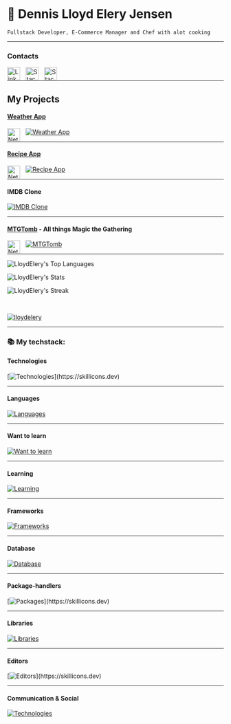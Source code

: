 # 🐊 Dennis Lloyd Elery Jensen

`Fullstack Developer, E-Commerce Manager and Chef with alot cooking`

---

### Contacts

<a href="https://www.linkedin.com/in/dennis-jensen-stockholm/">
<img align="left" alt="LinkedIn" width="30px" style="padding-right:10px;" src="https://cdn.jsdelivr.net/gh/devicons/devicon@latest/icons/linkedin/linkedin-original.svg" />
</a>
<a href="https://stackoverflow.com/users/23033980/lloyd-elery">
<img align="left" alt="StackOverflow" width="30px" style="padding-right:10px;" src="https://cdn.jsdelivr.net/gh/devicons/devicon@latest/icons/stackoverflow/stackoverflow-original.svg" />
</a>
<a href="https://discord.gg/8SRNuNXTXk">
<img align="left" alt="StackOverflow" width="30px" style="padding-right:10px;" src="https://www.svgrepo.com/show/353655/discord-icon.svg" />
</a>

</br>

---

## My Projects
#### [Weather App](https://wwwapp.netlify.app/)

[![Weather App](https://skillicons.dev/icons?i=ts,react,tailwind)](https://skillicons.dev)
<img align="left" alt="Netlify" width="30px" style="padding-right:10px;" src="https://cdn.jsdelivr.net/gh/devicons/devicon@latest/icons/netlify/netlify-original.svg" />

---

#### [Recipe App](https://happiermeal.netlify.app)

[![Recipe App](https://skillicons.dev/icons?i=ts,angular,tailwind)](https://skillicons.dev)
<img align="left" alt="Netlify" width="30px" style="padding-right:10px;" src="https://cdn.jsdelivr.net/gh/devicons/devicon@latest/icons/netlify/netlify-original.svg" />

---

#### IMDB Clone

[![IMDB Clone](https://skillicons.dev/icons?i=php,laravel,tailwind,vercel)](https://skillicons.dev)

---

#### [MTGTomb](https://mtg-tomb.netlify.app/) - All things Magic the Gathering

[![MTGTomb](https://skillicons.dev/icons?i=ts,react,tailwind,nodejs,mongodb,express)](https://skillicons.dev)
<img align="left" alt="Netlify" width="30px" style="padding-right:10px;" src="https://cdn.jsdelivr.net/gh/devicons/devicon@latest/icons/netlify/netlify-original.svg" />


---


![LloydElery's Top Languages](https://github-readme-stats.vercel.app/api/top-langs/?username=LloydElery&theme=prussian&show_icons=true&hide_border=true&layout=compact)

![LloydElery's Stats](https://github-readme-stats.vercel.app/api?username=LloydElery&theme=prussian&show_icons=true&hide_border=true&count_private=true)

![LloydElery's Streak](https://github-readme-streak-stats.herokuapp.com/?user=LloydElery&theme=prussian&hide_border=true)


</br>

<p align="left"> <a href="https://github.com/ryo-ma/github-profile-trophy"><img src="https://github-profile-trophy.vercel.app/?username=LloydElery&ryo-ma&theme=juicyfresh&column=-1&margin-w=15&&margin-h=15&no-frame=true&no-bg=true" alt="lloydelery" /></a> </p>

---

### 📚 My techstack:

#### Technologies
[![Technologies](https://skillicons.dev/icons?i=bash,powershell,docker,git,github,windows,linux,ubuntu,vercel,vite,vscode,figma,)](https://skillicons.dev)

---
#### Languages
[![Languages](https://skillicons.dev/icons?i=html,css,js,ts,php,sqlite,jquery)](https://skillicons.dev)

---
#### Want to learn
[![Want to learn](https://skillicons.dev/icons?i=deno,firebase,ruby,rails,supabase,vue)](https://skillicons.dev)

---
#### Learning
[![Learning](https://skillicons.dev/icons?i=django,flask,py,rabbitmq,redux)](https://skillicons.dev)

---
#### Frameworks
[![Frameworks](https://skillicons.dev/icons?i=angular,nextjs,react,laravel,express)](https://skillicons.dev)

---
#### Database
[![Database](https://skillicons.dev/icons?i=mysql,mongodb,postgres)](https://skillicons.dev)

---
#### Package-handlers
[![Packages](https://skillicons.dev/icons?i=npm,pnpm,bun,)](https://skillicons.dev)

---
#### Libraries
[![Libraries](https://skillicons.dev/icons?i=bootstrap,sass,failwind)](https://skillicons.dev)

---
#### Editors
[![Editors](https://skillicons.dev/icons?i=obsidian,md,norton,)](https://skillicons.dev)

---
#### Communication & Social
[![Technologies](https://skillicons.dev/icons?i=discord,stackoverflow)](https://skillicons.dev)



